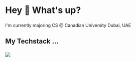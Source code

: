 <h1 align="left">Hey 👋 What's up?</h1>

###

<p align="left">I'm currently majoring CS @ Canadian University Dubai, UAE</p>

###

<h2 align="left">My Techstack ...</h2>

###

<img align="left" src="https://visitor-badge.laobi.icu/badge?page_id=thtahamid.thtahamid&left_color=teal&right_color=red"  />

###
